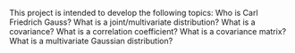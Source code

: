 This project is intended to develop the following topics:
    Who is Carl Friedrich Gauss?
    What is a joint/multivariate distribution?
    What is a covariance?
    What is a correlation coefficient?
    What is a covariance matrix?
    What is a multivariate Gaussian distribution?